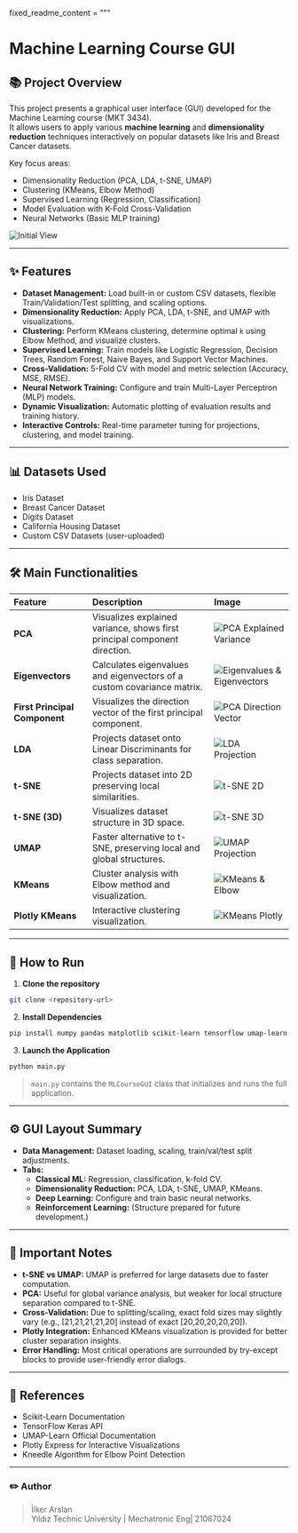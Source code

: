 
fixed_readme_content = """
# Machine Learning Course GUI

## 📚 Project Overview

This project presents a graphical user interface (GUI) developed for the Machine Learning course (MKT 3434).  
It allows users to apply various **machine learning** and **dimensionality reduction** techniques interactively on popular datasets like Iris and Breast Cancer datasets.

Key focus areas:
- Dimensionality Reduction (PCA, LDA, t-SNE, UMAP)
- Clustering (KMeans, Elbow Method)
- Supervised Learning (Regression, Classification)
- Model Evaluation with K-Fold Cross-Validation
- Neural Networks (Basic MLP training)

![Initial View](./Ekran%20g%C3%B6r%C3%BCnt%C3%BCleri/nitial%20view%20of%20the%20Machine%20Learning%20Course%20GUI.png)

---

## ✨ Features

- **Dataset Management:** Load built-in or custom CSV datasets, flexible Train/Validation/Test splitting, and scaling options.
- **Dimensionality Reduction:** Apply PCA, LDA, t-SNE, and UMAP with visualizations.
- **Clustering:** Perform KMeans clustering, determine optimal `k` using Elbow Method, and visualize clusters.
- **Supervised Learning:** Train models like Logistic Regression, Decision Trees, Random Forest, Naive Bayes, and Support Vector Machines.
- **Cross-Validation:** 5-Fold CV with model and metric selection (Accuracy, MSE, RMSE).
- **Neural Network Training:** Configure and train Multi-Layer Perceptron (MLP) models.
- **Dynamic Visualization:** Automatic plotting of evaluation results and training history.
- **Interactive Controls:** Real-time parameter tuning for projections, clustering, and model training.

---

## 📊 Datasets Used

- Iris Dataset
- Breast Cancer Dataset
- Digits Dataset
- California Housing Dataset
- Custom CSV Datasets (user-uploaded)

---

## 🛠️ Main Functionalities

| Feature | Description | Image |
|:--------|:------------|:------|
| **PCA** | Visualizes explained variance, shows first principal component direction. | ![PCA Explained Variance](./Ekran%20g%C3%B6r%C3%BCnt%C3%BCleri/PCA%20A%C3%A7%C4%B1klanm%C4%B1%C5%9F%20Varyans.png) |
| **Eigenvectors** | Calculates eigenvalues and eigenvectors of a custom covariance matrix. | ![Eigenvalues & Eigenvectors](./Ekran%20g%C3%B6r%C3%BCnt%C3%BCleri/Eigenvalues%20and%20Eigenvectors%20from%20Covariance%20Matrix%20%CE%A3.png) |
| **First Principal Component** | Visualizes the direction vector of the first principal component. | ![PCA Direction Vector](./Ekran%20g%C3%B6r%C3%BCnt%C3%BCleri/First%20Principal%20Component%20Visualization.png) |
| **LDA** | Projects dataset onto Linear Discriminants for class separation. | ![LDA Projection](./Ekran%20g%C3%B6r%C3%BCnt%C3%BCleri/Linear%20Discriminant%20Analysis%20(LDA)%20Projection.png) |
| **t-SNE** | Projects dataset into 2D preserving local similarities. | ![t-SNE 2D](./Ekran%20g%C3%B6r%C3%BCnt%C3%BCleri/t-SNE%20Projection%20of%20the%20Breast%20Cancer%20Dataset.png) |
| **t-SNE (3D)** | Visualizes dataset structure in 3D space. | ![t-SNE 3D](./Ekran%20g%C3%B6r%C3%BCnt%C3%BCleri/7B%20t-SNE%20Projection%20(3D).png) |
| **UMAP** | Faster alternative to t-SNE, preserving local and global structures. | ![UMAP Projection](./Ekran%20g%C3%B6r%C3%BCnt%C3%BCleri/UMAP%20Projection%20(3D).png) |
| **KMeans** | Cluster analysis with Elbow method and visualization. | ![KMeans & Elbow](./Ekran%20g%C3%B6r%C3%BCnt%C3%BCleri/K-Means%20Clustering%20Results%20and%20Elbow%20Method.png) |
| **Plotly KMeans** | Interactive clustering visualization. | ![KMeans Plotly](./Ekran%20g%C3%B6r%C3%BCnt%C3%BCleri/Means%20Clustering%20Visualized%20with%20Plotly%20(k=3).png) |

---



## 🚀 How to Run

1. **Clone the repository**  
```bash
git clone <repository-url>
```

2. **Install Dependencies**  
```bash
pip install numpy pandas matplotlib scikit-learn tensorflow umap-learn plotly kneed pyqt6
```

3. **Launch the Application**  
```bash
python main.py
```

> `main.py` contains the `MLCourseGUI` class that initializes and runs the full application.

---

## ⚙️ GUI Layout Summary

- **Data Management:** Dataset loading, scaling, train/val/test split adjustments.
- **Tabs:**
  - **Classical ML:** Regression, classification, k-fold CV.
  - **Dimensionality Reduction:** PCA, LDA, t-SNE, UMAP, KMeans.
  - **Deep Learning:** Configure and train basic neural networks.
  - **Reinforcement Learning:** (Structure prepared for future development.)

---

## 🧩 Important Notes

- **t-SNE vs UMAP:** UMAP is preferred for large datasets due to faster computation.
- **PCA:** Useful for global variance analysis, but weaker for local structure separation compared to t-SNE.
- **Cross-Validation:** Due to splitting/scaling, exact fold sizes may slightly vary (e.g., [21,21,21,21,20] instead of exact [20,20,20,20,20]).
- **Plotly Integration:** Enhanced KMeans visualization is provided for better cluster separation insights.
- **Error Handling:** Most critical operations are surrounded by try-except blocks to provide user-friendly error dialogs.

---

## 📑 References

- Scikit-Learn Documentation
- TensorFlow Keras API
- UMAP-Learn Official Documentation
- Plotly Express for Interactive Visualizations
- Kneedle Algorithm for Elbow Point Detection

---

### ✏️ Author

> İlker Arslan  
> Yıldız Technic University | Mechatronic Eng| 21067024
